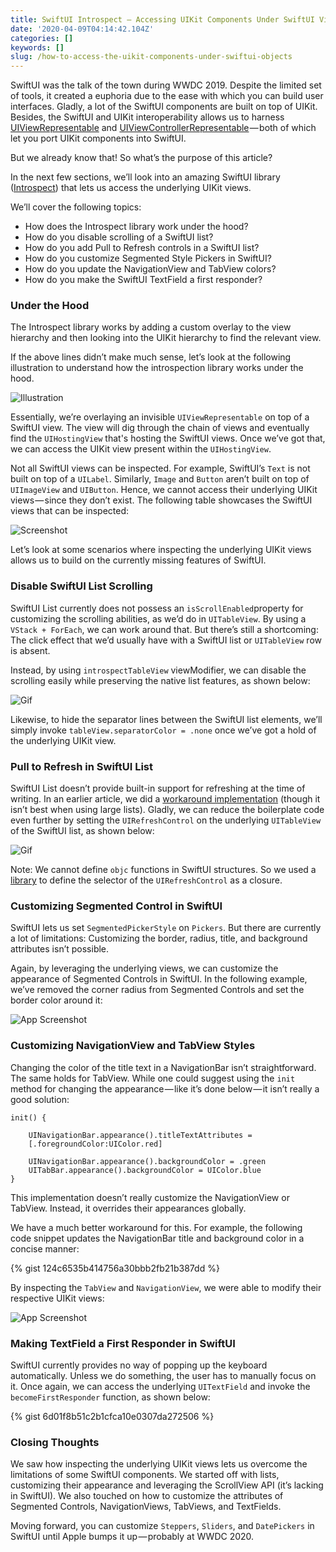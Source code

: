 ```yaml
---
title: SwiftUI Introspect — Accessing UIKit Components Under SwiftUI Views
date: '2020-04-09T04:14:42.104Z'
categories: []
keywords: []
slug: /how-to-access-the-uikit-components-under-swiftui-objects
---
```


SwiftUI was the talk of the town during WWDC 2019. Despite the limited set of tools, it created a euphoria due to the ease with which you can build user interfaces. Gladly, a lot of the SwiftUI components are built on top of UIKit. Besides, the SwiftUI and UIKit interoperability allows us to harness [UIViewRepresentable](https://developer.apple.com/documentation/swiftui/uiviewrepresentable) and [UIViewControllerRepresentable](https://developer.apple.com/documentation/swiftui/uiviewcontrollerrepresentable) — both of which let you port UIKit components into SwiftUI.

But we already know that! So what’s the purpose of this article?

In the next few sections, we’ll look into an amazing SwiftUI library ([Introspect](https://github.com/siteline/SwiftUI-Introspect)) that lets us access the underlying UIKit views.

We’ll cover the following topics:

*   How does the Introspect library work under the hood?
*   How do you disable scrolling of a SwiftUI list?
*   How do you add Pull to Refresh controls in a SwiftUI list?
*   How do you customize Segmented Style Pickers in SwiftUI?
*   How do you update the NavigationView and TabView colors?
*   How do you make the SwiftUI TextField a first responder?

### Under the Hood

The Introspect library works by adding a custom overlay to the view hierarchy and then looking into the UIKit hierarchy to find the relevant view.

If the above lines didn’t make much sense, let’s look at the following illustration to understand how the introspection library works under the hood.

![Illustration](/assets/illustrations/inspecting-swiftuiview-illustration.png)

Essentially, we’re overlaying an invisible `UIViewRepresentable` on top of a SwiftUI view. The view will dig through the chain of views and eventually find the `UIHostingView` that's hosting the SwiftUI views. Once we’ve got that, we can access the UIKit view present within the `UIHostingView`.

Not all SwiftUI views can be inspected. For example, SwiftUI’s `Text` is not built on top of a `UILabel`. Similarly, `Image` and `Button` aren’t built on top of `UIImageView` and `UIButton`. Hence, we cannot access their underlying UIKit views — since they don’t exist. The following table showcases the SwiftUI views that can be inspected:

![Screenshot](/assets/screenshots/swiftui-inspectable-views-table.png)

Let’s look at some scenarios where inspecting the underlying UIKit views allows us to build on the currently missing features of SwiftUI.

### Disable SwiftUI List Scrolling

SwiftUI List currently does not possess an `isScrollEnabled`property for customizing the scrolling abilities, as we’d do in `UITableView`. By using a `VStack + ForEach`, we can work around that. But there’s still a shortcoming: The click effect that we’d usually have with a SwiftUI list or `UITableView` row is absent.

Instead, by using `introspectTableView` viewModifier, we can disable the scrolling easily while preserving the native list features, as shown below:

![Gif](/assets/screenshots/swiftui-introspect-disable-list-scrolling.gif)

Likewise, to hide the separator lines between the SwiftUI list elements, we’ll simply invoke `tableView.separatorColor = .none` once we’ve got a hold of the underlying UIKit view.

### Pull to Refresh in SwiftUI List

SwiftUI List doesn’t provide built-in support for refreshing at the time of writing. In an earlier article, we did a [workaround implementation](https://medium.com/better-programming/pull-to-refresh-in-swiftui-6604f54a01d5) (though it isn’t best when using large lists). Gladly, we can reduce the boilerplate code even further by setting the `UIRefreshControl` on the underlying `UITableView` of the SwiftUI list, as shown below:

![Gif](/assets/screenshots/swiftui-introspect-pull-to-refresh-list.gif)

Note: We cannot define `objc` functions in SwiftUI structures. So we used a [library](https://github.com/takasek/ActionClosurable) to define the selector of the `UIRefreshControl` as a closure.

### Customizing Segmented Control in SwiftUI

SwiftUI lets us set `SegmentedPickerStyle` on `Pickers`. But there are currently a lot of limitations: Customizing the border, radius, title, and background attributes isn’t possible.

Again, by leveraging the underlying views, we can customize the appearance of Segmented Controls in SwiftUI. In the following example, we’ve removed the corner radius from Segmented Controls and set the border color around it:

![App Screenshot](/assets/screenshots/swiftui-introspect-custom-segmented-control.png)

### Customizing NavigationView and TabView Styles

Changing the color of the title text in a NavigationBar isn’t straightforward. The same holds for TabView. While one could suggest using the `init` method for changing the appearance — like it’s done below — it isn’t really a good solution:

```
init() {

    UINavigationBar.appearance().titleTextAttributes =  
    [.foregroundColor:UIColor.red]
   
    UINavigationBar.appearance().backgroundColor = .green
    UITabBar.appearance().backgroundColor = UIColor.blue
}
```

This implementation doesn’t really customize the NavigationView or TabView. Instead, it overrides their appearances globally.

We have a much better workaround for this. For example, the following code snippet updates the NavigationBar title and background color in a concise manner:

{% gist 124c6535b414756a30bbb2fb21b387dd %}

By inspecting the `TabView` and `NavigationView`, we were able to modify their respective UIKit views:

![App Screenshot](/assets/screenshots/swiftui-introspect-custom-tabview-navigationview.png)

### Making TextField a First Responder in SwiftUI

SwiftUI currently provides no way of popping up the keyboard automatically. Unless we do something, the user has to manually focus on it. Once again, we can access the underlying `UITextField` and invoke the `becomeFirstResponder` function, as shown below:

{% gist 6d01f8b51c2b1cfca10e0307da272506 %}


### Closing Thoughts

We saw how inspecting the underlying UIKit views lets us overcome the limitations of some SwiftUI components. We started off with lists, customizing their appearance and leveraging the ScrollView API (it’s lacking in SwiftUI). We also touched on how to customize the attributes of Segmented Controls, NavigationViews, TabViews, and TextFields.

Moving forward, you can customize `Steppers`, `Sliders`, and `DatePickers` in SwiftUI until Apple bumps it up — probably at WWDC 2020.